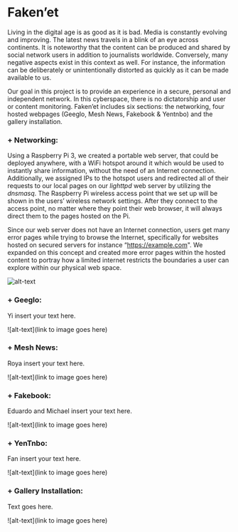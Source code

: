 # Faken’et

Living in the digital age is as good as it is bad. Media is constantly evolving and improving. The latest news travels in a blink of an eye across continents. It is noteworthy that the content can be produced and shared by social network users in addition to journalists worldwide. Conversely, many negative aspects exist in this context as well. For instance, the information can be deliberately or unintentionally distorted as quickly as it can be made available to us. 

Our goal in this project is to provide an experience in a secure, personal and independent network. In this cyberspace, there is no dictatorship and user or content monitoring. Faken’et includes six sections: the networking, four hosted webpages (Geeglo, Mesh News, Fakebook & Yentnbo) and the gallery installation.


### + Networking:

Using a Raspberry Pi 3, we created a portable web server, that could be deployed anywhere, with a WiFi hotspot around it which would be used to instantly share information, without the need of an Internet connection. Additionally, we assigned IPs to the hotspot users and redirected all of their requests to our local pages on our *lighttpd* web server by utilizing the *dnsmasq*. The Raspberry Pi wireless access point that we set up will be shown in the users’ wireless network settings. After they connect to the access point, no matter where they point their web browser, it will always direct them to the pages hosted on the Pi.

Since our web server does not have an Internet connection, users get many error pages while trying to browse the Internet, specifically for websites hosted on secured servers for instance “https://example.com". We expanded on this concept and created more error pages within the hosted content to portray how a limited internet restricts the boundaries a user can explore within our physical web space.

![alt-text](https://i.imgur.com/8H8dm9U.png)

### + Geeglo:

Yi insert your text here.

![alt-text](link to image goes here)

### + Mesh News:

Roya insert your text here.

![alt-text](link to image goes here)

### + Fakebook:

Eduardo and Michael insert your text here.

![alt-text](link to image goes here)

### + YenTnbo:

Fan insert your text here.

![alt-text](link to image goes here)

### + Gallery Installation:

Text goes here.

![alt-text](link to image goes here)


